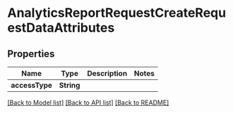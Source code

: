 # AnalyticsReportRequestCreateRequestDataAttributes

## Properties
Name | Type | Description | Notes
------------ | ------------- | ------------- | -------------
**accessType** | **String** |  | 

[[Back to Model list]](../README.md#documentation-for-models) [[Back to API list]](../README.md#documentation-for-api-endpoints) [[Back to README]](../README.md)


